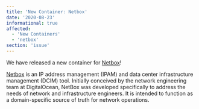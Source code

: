 ```yaml
---
title: 'New Container: Netbox'
date: '2020-08-23'
informational: true
affected:
  - 'New Containers'
  - 'netbox'
section: 'issue'
---
```

We have released a new container for [Netbox](https://github.com/linuxserver/docker-netbox)!

[Netbox](https://github.com/netbox-community/netbox) is an IP address management (IPAM) and data center infrastructure management (DCIM) tool. Initially conceived by the network engineering team at DigitalOcean, NetBox was developed specifically to address the needs of network and infrastructure engineers. It is intended to function as a domain-specific source of truth for network operations.